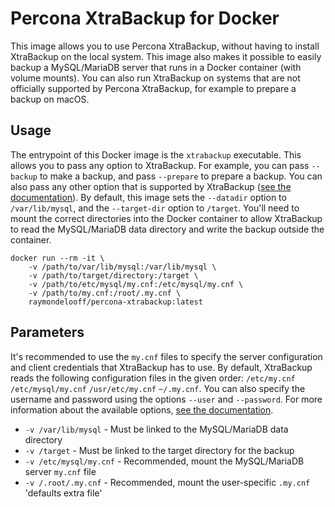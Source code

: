 # Percona XtraBackup for Docker

This image allows you to use Percona XtraBackup, without having to install XtraBackup on the local system. This image also makes it possible to easily backup a MySQL/MariaDB server that runs in a Docker container (with volume mounts). You can also run XtraBackup on systems that are not officially supported by Percona XtraBackup, for example to prepare a backup on macOS.

## Usage

The entrypoint of this Docker image is the `xtrabackup` executable. This allows you to pass any option to XtraBackup. For example, you can pass `--backup` to make a backup, and pass `--prepare` to prepare a backup. You can also pass any other option that is supported by XtraBackup ([see the documentation](https://www.percona.com/doc/percona-xtrabackup/LATEST/xtrabackup_bin/xbk_option_reference.html)). By default, this image sets the `--datadir` option to `/var/lib/mysql`, and the `--target-dir` option to `/target`. You'll need to mount the correct directories into the Docker container to allow XtraBackup to read the MySQL/MariaDB data directory and write the backup outside the container.

```
docker run --rm -it \
    -v /path/to/var/lib/mysql:/var/lib/mysql \
    -v /path/to/target/directory:/target \
    -v /path/to/etc/mysql/my.cnf:/etc/mysql/my.cnf \
    -v /path/to/my.cnf:/root/.my.cnf \
    raymondelooff/percona-xtrabackup:latest
```

## Parameters

It's recommended to use the `my.cnf` files to specify the server configuration and client credentials that XtraBackup has to use. By default, XtraBackup reads the following configuration files in the given order: `/etc/my.cnf` `/etc/mysql/my.cnf` `/usr/etc/my.cnf` `~/.my.cnf`. You can also specify the username and password using the options `--user` and `--password`. For more information about the available options, [see the documentation](https://www.percona.com/doc/percona-xtrabackup/LATEST/xtrabackup_bin/xbk_option_reference.html).

*   `-v /var/lib/mysql` - Must be linked to the MySQL/MariaDB data directory
*   `-v /target` - Must be linked to the target directory for the backup
*   `-v /etc/mysql/my.cnf` - Recommended, mount the MySQL/MariaDB server `my.cnf` file
*   `-v /.root/.my.cnf` - Recommended, mount the user-specific `.my.cnf` 'defaults extra file'
